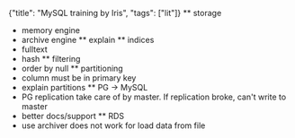 {"title": "MySQL training by Iris", "tags": ["lit"]}
** storage
 * memory engine
 * archive engine
** explain
** indices
 * fulltext
 * hash
** filtering
 * order by null
** partitioning
 * column must be in primary key
 * explain partitions
** PG -> MySQL
 * PG replication take care of by master. If replication broke, can't write to master
 * better docs/support
** RDS
 * use archiver does not work for load data from file
